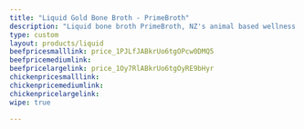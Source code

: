 ```yaml
---
title: "Liquid Gold Bone Broth - PrimeBroth"
description: "Liquid bone broth PrimeBroth, NZ's animal based wellness drink"
type: custom
layout: products/liquid
beefpricesmalllink: price_1PJLfJABkrUo6tgOPcw0DMQ5
beefpricemediumlink: 
beefpricelargelink: price_1Oy7RlABkrUo6tgOyRE9bHyr
chickenpricesmalllink: 
chickenpricemediumlink: 
chickenpricelargelink: 
wipe: true

---
```




